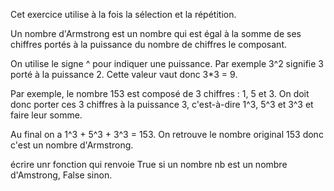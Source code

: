 Cet exercice utilise à la fois la sélection et la répétition.

Un nombre d'Armstrong est un nombre qui est égal à la somme de ses chiffres portés à la puissance du nombre de chiffres le composant.

On utilise le signe ^ pour indiquer une puissance. Par exemple 3^2 signifie 3 porté à la puissance 2. Cette valeur vaut donc 3*3 = 9.

Par exemple, le nombre 153 est composé de 3 chiffres : 1, 5 et 3. On doit donc porter ces 3 chiffres à la puissance 3, c'est-à-dire 1^3, 5^3 et 3^3 et faire leur somme.

Au final on a 1^3 + 5^3 + 3^3 = 153. On retrouve le nombre original 153 donc c'est un nombre d'Armstrong.

écrire unr fonction qui renvoie True si un nombre nb est un nombre d'Amstrong, False sinon.